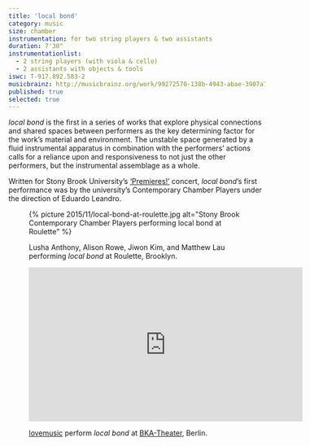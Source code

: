 ```yaml
---
title: 'local bond'
category: music
size: chamber
instrumentation: for two string players & two assistants
duration: 7'30"
instrumentationlist:
  - 2 string players (with viola & cello)
  - 2 assistants with objects & tools
iswc: T-917.892.583-2
musicbrainz: http://musicbrainz.org/work/99272570-138b-4943-abae-3907a71cdb37
published: true
selected: true
---
```


*local bond* is the first in a series of works that explore physical connections and shared spaces between performers as the key determining factor for the work’s material and environment. The unstable space generated by a fluid instrumental apparatus in combination with the performers’ actions calls for a reliance upon and responsiveness to not just the other performers, but the instrumental assemblage as a whole.

Written for Stony Brook University’s [‘Premieres!’](http://www.stonybrook.edu/commcms/music/premieres/premieres.html) concert, *local bond*’s first performance was by the university’s Contemporary Chamber Players under the direction of Eduardo Leandro.

<figure>
  {% picture 2015/11/local-bond-at-roulette.jpg alt="Stony Brook Contemporary Chamber Players performing local bond at Roulette" %}

  <figcaption markdown="1">

  Lusha Anthony, Alison Rowe, Jiwon Kim, and Matthew Lau performing *local bond* at Roulette, Brooklyn.

  </figcaption>
</figure>

<figure>
  <p class="embed-container"><iframe width="538" height="303" src="https://www.youtube-nocookie.com/embed/EKHUVQa9KB0" title="YouTube video of lovemusic playing local bond" frameborder="0" allow="accelerometer; autoplay; clipboard-write; encrypted-media; gyroscope; picture-in-picture" allowfullscreen></iframe></p>

  <figcaption markdown="1">

  [lovemusic](https://www.collectivelovemusic.com/) perform *local bond* at [BKA-Theater](https://bka-theater.de/content_start.php?id=368), Berlin.

  </figcaption>
</figure>
